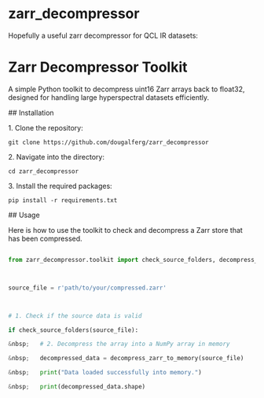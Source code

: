 # zarr\_decompressor

Hopefully a useful zarr decompressor for QCL IR datasets:

# Zarr Decompressor Toolkit



A simple Python toolkit to decompress uint16 Zarr arrays back to float32, designed for handling large hyperspectral datasets efficiently.



\## Installation



1\. Clone the repository:

`git clone https://github.com/dougalferg/zarr_decompressor`

2\. Navigate into the directory:

`cd zarr_decompressor`

3\. Install the required packages:

`pip install -r requirements.txt`



\## Usage



Here is how to use the toolkit to check and decompress a Zarr store that has been compressed.



```python

from zarr_decompressor.toolkit import check_source_folders, decompress_zarr_to_memory



source_file = r'path/to/your/compressed.zarr'



# 1. Check if the source data is valid

if check_source_folders(source_file):

&nbsp;   # 2. Decompress the array into a NumPy array in memory

&nbsp;   decompressed_data = decompress_zarr_to_memory(source_file)

&nbsp;   print("Data loaded successfully into memory.")

&nbsp;   print(decompressed_data.shape)


